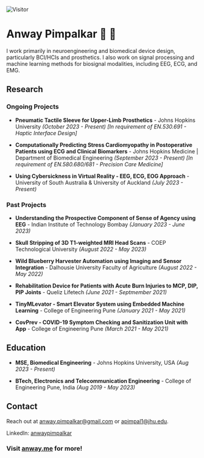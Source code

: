 ![Visitor](https://visitor-badge.laobi.icu/badge?page_id=anwaypimpalkar.anwaypimpalkar)

# Anway Pimpalkar 🧠 🦾

I work primarily in neuroengineering and biomedical device design, particularly BCI/HCIs and prosthetics. I also work on signal processing and machine learning methods for biosignal modalities, including EEG, ECG, and EMG.

## Research

### Ongoing Projects

- __Pneumatic Tactile Sleeve for Upper-Limb Prosthetics__ - Johns Hopkins University *(October 2023 - Present) [In requirement of EN.530.691 - Haptic Interface Design]*

* __Computationally Predicting Stress Cardiomyopathy in Postoperative Patients using ECG and Clinical Biomarkers__ - Johns Hopkins Medicine | Department of Biomedical Engineering *(September 2023 - Present) [In requirement of EN.580.680/681 - Precision Care Medicine]*
  
- __Using Cybersickness in Virtual Reality - EEG, ECG, EOG Approach__ - University of South Australia & University of Auckland *(July 2023 - Present)*

### Past Projects

* __Understanding the Prospective Component of Sense of Agency using EEG__ - Indian Institute of Technology Bombay *(January 2023 - June 2023)*

- __Skull Stripping of 3D T1-weighted MRI Head Scans__ - COEP Technological University *(August 2022 - May 2023)*

* __Wild Blueberry Harvester Automation using Imaging and Sensor Integration__ - Dalhousie University Faculty of Agriculture *(August 2022 - May 2022)*

- __Rehabilitation Device for Patients with Acute Burn Injuries to MCP, DIP, PIP Joints__ - Queliz Lifetech *(June 2021 - Septmember 2021)*

- __TinyMLevator - Smart Elevator System using Embedded Machine Learning__ - College of Engineering Pune *(January 2021 - May 2021)*

- __CovPrev - COVID-19 Symptom Checking and Sanitization Unit with App__ - College of Engineering Pune *(March 2021 - May 2021)*

## Education

- __MSE, Biomedical Engineering__ - Johns Hopkins University, USA *(Aug 2023 - Present)*
* __BTech, Electronics and Telecommunication Engineering__ - College of Engineering Pune, India *(Aug 2019 - May 2023)*

## Contact

Reach out at anway.pimpalkar@gmail.com or apimpal1@jhu.edu.

LinkedIn: [anwaypimpalkar](https://linkedin.com/in/anwaypimpalkar)

### Visit [anway.me](https://anway.me) for more!